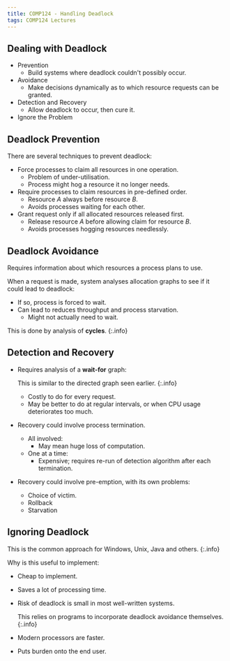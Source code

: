 ```yaml
---
title: COMP124 - Handling Deadlock
tags: COMP124 Lectures
---
```

## Dealing with Deadlock

* Prevention
	* Build systems where deadlock couldn't possibly occur.
* Avoidance
	* Make decisions dynamically as to which resource requests can be granted.
* Detection and Recovery
	* Allow deadlock to occur, then cure it.
* Ignore the Problem

## Deadlock Prevention
There are several techniques to prevent deadlock:

* Force processes to claim all resources in one operation.
	* Problem of under-utilisation.
	* Process might hog a resource it no longer needs.
* Require processes to claim resources in pre-defined order.
	* Resource $A$ always before resource $B$.
	* Avoids processes waiting for each other.
* Grant request only if all allocated resources released first.
	* Release resource $A$ before allowing claim for resource $B$.
	* Avoids processes hogging resources needlessly.

## Deadlock Avoidance
Requires information about which resources a process plans to use.

When a request is made, system analyses allocation graphs to see if it could lead to deadlock:

* If so, process is forced to wait.
* Can lead to reduces throughput and process starvation.
	* Might not actually need to wait.
	
This is done by analysis of **cycles**.
{:.info}

## Detection and Recovery

* Requires analysis of a **wait-for** graph:

	This is similar to the directed graph seen earlier.
	{:.info}
	* Costly to do for every request.
	* May be better to do at regular intervals, or when CPU usage deteriorates too much.
* Recovery could involve process termination.
	* All involved:
		* May mean huge loss of computation.
	* One at a time:
		* Expensive; requires re-run of detection algorithm after each termination.
* Recovery could involve pre-emption, with its own problems:
	* Choice of victim.
	* Rollback
	* Starvation
	
## Ignoring Deadlock

This is the common approach for Windows, Unix, Java and others.
{:.info}

Why is this useful to implement:

* Cheap to implement.
* Saves a lot of processing time.
* Risk of deadlock is small in most well-written systems.

	This relies on programs to incorporate deadlock avoidance themselves.
	{:.info}
* Modern processors are faster.
* Puts burden onto the end user.